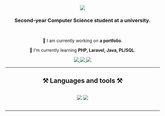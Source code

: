 <h1 align="center">
    <img src="https://readme-typing-svg.herokuapp.com/?font=Righteous&size=35&center=true&vCenter=true&width=500&height=70&duration=4000&lines=Hi+!+👋;+I+am+Lucas+Perez+!;" />
</h1>

<h3 align="center">Second-year Computer Science student at a university.</h3>

<br/>

<div align="center">
 
 🔭 I am currently working on **a portfolio**.
 
 🌱 I'm currently learning **PHP, Laravel, Java, PL/SQL**.

</div>
 
<div align="center"> 
  <a href="mailto:lucas.perez59450@gmail.com">
    <img src="https://img.shields.io/badge/Gmail-333333?style=for-the-badge&logo=gmail&logoColor=red" />
  </a>
  <a href="https://www.linkedin.com/in/lucas-perez-b390ab303" target="_blank">
    <img src="https://img.shields.io/badge/LinkedIn-0077B5?style=for-the-badge&logo=linkedin&logoColor=white" target="_blank" />
  </a>
  <a href="https://dev-lucasp.github.io/Portfolio/" target="_blank">
     <img src="https://img.shields.io/badge/Portfolio-FF5722?style=for-the-badge&logo=todoist&logoColor=white" target="_blank" /> <!-- sqlite, safari, google-chrome are other good icon options -->
  </a>
</div>

<hr/>

<h2 align="center">⚒️ Languages and tools ⚒️</h2>
<br/>
<div align="center">
    <img src="https://skillicons.dev/icons?i=html,css,javascript,php,laravel,python,java,gradle,flask,mysql,postgresql" />
    <img src="https://skillicons.dev/icons?i=vscode,eclipse,phpstorm,pycharm,idea,git,github,gitlab,linux,windows" />
    <br>
</div>

<br/>
<hr/>

<br/><br/>


